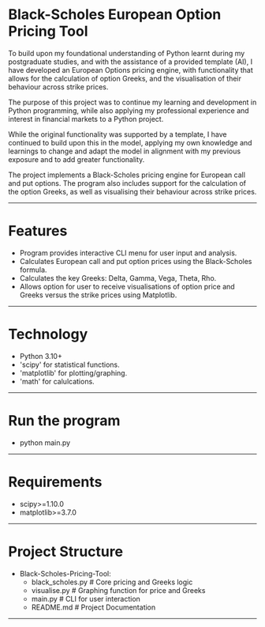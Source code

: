 # Black-Scholes European Option Pricing Tool

To build upon my foundational understanding of Python learnt during my postgraduate studies, and with the assistance of a provided template (AI), I have developed an European Options pricing engine, with functionality that allows for the calculation of option Greeks, and the visualisation of their behaviour across strike prices.

The purpose of this project was to continue my learning and development in Python programming, while also applying my professional experience and interest in financial markets to a Python project.

While the original functionality was supported by a template, I have continued to build upon this in the model, applying my own knowledge and learnings to change and adapt the model in alignment with my previous exposure and to add greater functionality.

The project implements a Black-Scholes pricing engine for European call and put options.
The program also includes support for the calculation of the option Greeks, as well as visualising their behaviour across strike prices.

--------------------------

# Features

- Program provides interactive CLI menu for user input and analysis.
- Calculates European call and put option prices using the Black-Scholes formula.
- Calculates the key Greeks: Delta, Gamma, Vega, Theta, Rho.
- Allows option for user to receive visualisations of option price and Greeks versus the strike prices using Matplotlib.

--------------------------

# Technology

- Python 3.10+
- 'scipy' for statistical functions.
- 'matplotlib' for plotting/graphing.
- 'math' for calulcations.

--------------------------

# Run the program

- python main.py

--------------------------

# Requirements

- scipy>=1.10.0
- matplotlib>=3.7.0

--------------------------

# Project Structure

- Black-Scholes-Pricing-Tool:
    - black_scholes.py              # Core pricing and Greeks logic
    - visualise.py                  # Graphing function for price and Greeks 
    - main.py                       # CLI for user interaction
    - README.md                     # Project Documentation

--------------------------
